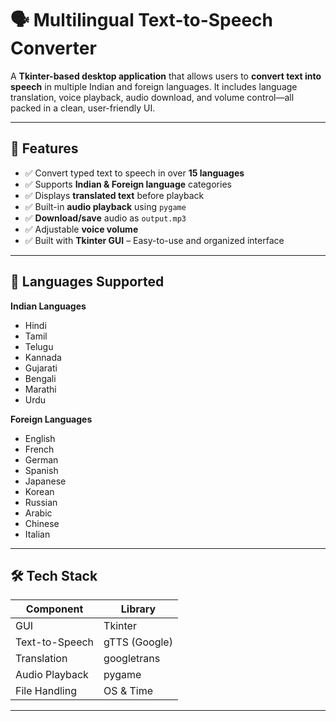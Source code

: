 # 🗣️ Multilingual Text-to-Speech Converter

A **Tkinter-based desktop application** that allows users to **convert text into speech** in multiple Indian and foreign languages. It includes language translation, voice playback, audio download, and volume control—all packed in a clean, user-friendly UI.

---

## 📌 Features

- ✅ Convert typed text to speech in over **15 languages**
- ✅ Supports **Indian & Foreign language** categories
- ✅ Displays **translated text** before playback
- ✅ Built-in **audio playback** using `pygame`
- ✅ **Download/save** audio as `output.mp3`
- ✅ Adjustable **voice volume**
- ✅ Built with **Tkinter GUI** – Easy-to-use and organized interface

---

## 🎯 Languages Supported

**Indian Languages**
- Hindi
- Tamil
- Telugu
- Kannada
- Gujarati
- Bengali
- Marathi
- Urdu

**Foreign Languages**
- English
- French
- German
- Spanish
- Japanese
- Korean
- Russian
- Arabic
- Chinese
- Italian

---

## 🛠️ Tech Stack

| Component      | Library         |
|----------------|-----------------|
| GUI            | Tkinter         |
| Text-to-Speech | gTTS (Google)   |
| Translation    | googletrans     |
| Audio Playback | pygame          |
| File Handling  | OS & Time       |

---
